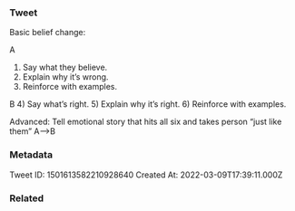 ### Tweet
Basic belief change:

A
1) Say what they believe.
2) Explain why it’s wrong.
3) Reinforce with examples. 

B
4) Say what’s right.
5) Explain why it’s right. 
6) Reinforce with examples. 

Advanced: 
Tell emotional story that hits all six and takes person “just like them” 
A—&gt;B

### Metadata
Tweet ID: 1501613582210928640
Created At: 2022-03-09T17:39:11.000Z

### Related


